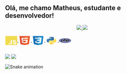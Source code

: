 ## Olá, me chamo Matheus, estudante e desenvolvedor!

<div align="center">
  <a href="https://github.com/matheusjardim-dev">
  <img height="120em" src="https://github-readme-stats.vercel.app/api?username=matheusjardim-dev&PAT_1=matheusjardim-dev&show_icons=true&theme=dracula&include_all_commits=true&count_private=true"/>
  
  <img height="120em" src="https://github-readme-stats.vercel.app/api/top-langs/?username=matheusjardim-dev&PAT_1=matheusjardim-dev&layout=compact&langs_count=7&theme=dracula"/>
</div>

<div style="display: inline_block"><br>
  <img align="center" alt="Math-Js" height="30" width="40" src="https://raw.githubusercontent.com/devicons/devicon/master/icons/javascript/javascript-plain.svg">
  <img align="center" alt="Math-HTML" height="30" width="40" src="https://raw.githubusercontent.com/devicons/devicon/master/icons/html5/html5-original.svg">
  <img align="center" alt="Math-CSS" height="30" width="40" src="https://raw.githubusercontent.com/devicons/devicon/master/icons/css3/css3-original.svg">
  <img align="center" alt="Math-Python" height="30" width="40" src="https://raw.githubusercontent.com/devicons/devicon/master/icons/python/python-original.svg">
  <img align="center" alt="Math-PHP" height="30" width="40" src="https://raw.githubusercontent.com/devicons/devicon/master/icons/php/php-original.svg">

</div>
  
  ##
 
<div> 
  <a href="https://instagram.com/math_jd" target="_blank"><img src="https://img.shields.io/badge/-Instagram-%23E4405F?style=for-the-badge&logo=instagram&logoColor=white" target="_blank"></a>
  <a href="https://www.linkedin.com/in/matheusjardim57" target="_blank"><img src="https://img.shields.io/badge/-LinkedIn-%230077B5?style=for-the-badge&logo=linkedin&logoColor=white" target="_blank"></a> 

  ![Snake animation](https://github.com/matheusjardim-dev/matheusjardim-dev/blob/output/github-contribution-grid-snake.svg)
 
</div>
